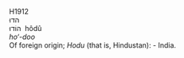 <body>
  <p>H1912<br>  הדוּ  <br> הוֹדוּ  ‎  hôdû  <br><i>ho‘-doo </i><br>Of foreign origin; <i>Hodu</i> (that is, Hindustan): - India.<br></p>
 </body>